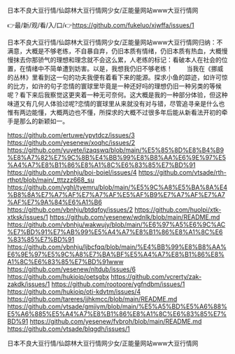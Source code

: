 日本不良大豆行情/仙踪林大豆行情网少女/正能量网站www大豆行情网

👉最/新/观/看/入/口/👉https://github.com/fukeluo/xjwffa/issues/1

日本不良大豆行情/仙踪林大豆行情网少女/正能量网站www大豆行情网归纳：不满意，大概是不够老练，不自暴自弃，仍旧本质有情绪，仍旧本质有热血，大概慢慢抹去你那骄气的理想和理念就不会这么累，人老练的标记：看破本人在社会的位置，在情绪中不简单遭到妨害。以是，我想我仍旧不够老练！
　　当我在《挪威的丛林》里看到这一句的功夫我便有着看下来的能源。探求小鱼的踪迹，如许可惊的比方，如许的句子恋情的寰球里毕竟是一种还好吗的理想仍旧一种另类的等候呢？看下来后我察觉这更夹着一种无可奈何。这大概是我的一种部分体验，但这种味道又有几何人体验过呢?恋情的寰球里从来就没有对与错，尽管追寻亲是什么也惟有两边能懂，大概两边也不懂，所探求的大概不过很多年后能从新看法开初的牵手是那么的新颖如一。


https://github.com/ertuwe/ypytdcz/issues/3
https://github.com/yesenew/xoqhc/issues/2
https://github.com/yuyete/izaqswq/blob/main/%E5%85%8D%E8%B4%B9%E8%A7%82%E7%9C%8B%E4%BB%99%E8%B8%AA%E6%9E%97%E5%A4%A7%E8%B1%86%E8%A1%8C%E6%83%85%E7%BD%91
https://github.com/vbnhju/boi-boiel/issues/4
https://github.com/vtsade/rth-rthpt/blob/main/_tttzzz668_su
https://github.com/vghl/tyemru/blob/main/%E5%9C%A8%E5%BA%8A%E4%B8%8A%E7%A7%AF%E7%A7%AF%E5%AF%B9%E7%A7%AF%E7%A7%AF%E7%9A%84%E6%A1%B6
https://github.com/vbnhju/btdqfoy/issues/2
https://github.com/huolpi/xtk-xtksk/issues/1
https://github.com/yesenew/wdnlk/blob/main/README.md
https://github.com/vbnhju/wakwujy/blob/main/%E6%97%A5%E6%9C%AC%E7%BD%91%E7%AB%99%E5%A4%A7%E8%B1%86%E8%A1%8C%E6%83%85%E7%BD%91
https://github.com/vbnhju/ljbcfqq/blob/main/%E4%BB%99%E8%B8%AA%E6%9E%97%E5%9C%A8%E7%BA%BF%E5%A4%A7%E8%B1%86%E8%A1%8C%E6%83%85%E7%BD%91www
https://github.com/yesenew/nltdub/issues/6
https://github.com/hukioip/oetsgbx
https://github.com/vcrerty/zak-zakdk/issues/1
https://github.com/rootoore/ygfndbm/issues/1
https://github.com/hukioip/oti-kdvtm/issues/4
https://github.com/tareres/jjhkmcc/blob/main/README.md
https://github.com/vtsade/gmjiym/blob/main/%E5%A5%BD%E5%A6%88%E5%A6%885%E5%A4%A7%E8%B1%86%E8%A1%8C%E6%83%85%E7%BD%91
https://github.com/yesenew/fvbroh/blob/main/README.md
https://github.com/vtsade/blqgdh/issues/1

日本不良大豆行情/仙踪林大豆行情网少女/正能量网站www大豆行情网
